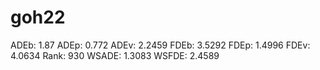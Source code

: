 # goh22

ADEb: 1.87
ADEp: 0.772
ADEv: 2.2459
FDEb: 3.5292
FDEp: 1.4996
FDEv: 4.0634
Rank: 930
WSADE: 1.3083
WSFDE: 2.4589